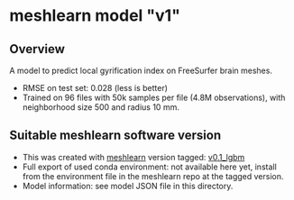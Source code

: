 # meshlearn model "v1"

## Overview

A model to predict local gyrification index on FreeSurfer brain meshes.

* RMSE on test set: 0.028 (less is better)
* Trained on 96 files with 50k samples per file (4.8M observations), with neighborhood size 500 and radius 10 mm.

## Suitable meshlearn software version

* This was created with [meshlearn](https://github.com/dfsp-spirit/meshlearn) version tagged: [v0.1_lgbm](https://github.com/dfsp-spirit/meshlearn/releases/tag/v0.1_lgbm)
* Full export of used conda environment: not available here yet, install from the environment file in the meshlearn repo at the tagged version.
* Model information: see model JSON file in this directory.
